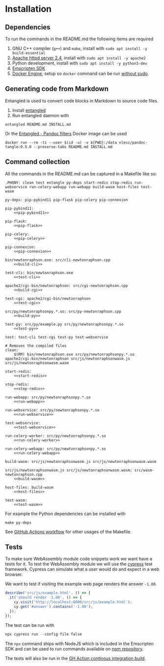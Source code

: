 # Installation

## Dependencies

To run the commands in the README.md the following items are required

1. GNU C++ compiler (`g++`) and `make`, install with `sudo apt install -y build-essential`
1. [Apache httpd server 2.4](http://httpd.apache.org/), install with `sudo apt install -y apache2`
1. Python development, install with `sudo apt install -y python3-dev`
1. [Emscripten SDK](https://emscripten.org/docs/getting_started/downloads.html)
1. [Docker Engine](https://docs.docker.com/install/), setup so `docker` command can be run [without sudo](https://docs.docker.com/engine/install/linux-postinstall/#manage-docker-as-a-non-root-user).

## Generating code from Markdown

Entangled is used to convert code blocks in Markdown to source code files.

1. Install [entangled](https://github.com/entangled/entangled)
2. Run entangled daemon with

```shell
entangled README.md INSTALL.md
```

Or the [Entangled - Pandoc filters](https://github.com/entangled/filters) Docker image can be used

```shell
docker run --rm -ti --user $(id -u) -v ${PWD}:/data nlesc/pandoc-tangle:0.5.0 --preserve-tabs README.md INSTALL.md
```

## Command collection

All the commands in the README.md can be captured in a Makefile like so:

```{.makefile file=Makefile}
.PHONY: clean test entangle py-deps start-redis stop-redis run-webservice run-celery-webapp run-webapp build-wasm host-files test-wasm

py-deps: pip-pybind11 pip-flask pip-celery pip-connexion

pip-pybind11:
	<<pip-pybind11>>

pip-flask:
	<<pip-flask>>

pip-celery:
	<<pip-celery>>

pip-connexion:
	<<pip-connexion>>

bin/newtonraphson.exe: src/cli-newtonraphson.cpp
	<<build-cli>>

test-cli: bin/newtonraphson.exe
	<<test-cli>>

apache2/cgi-bin/newtonraphson: src/cgi-newtonraphson.cpp
	<<build-cgi>>

test-cgi: apache2/cgi-bin/newtonraphson
	<<test-cgi>>

src/py/newtonraphsonpy.*.so: src/py-newtonraphson.cpp
	<<build-py>>

test-py: src/py/example.py src/py/newtonraphsonpy.*.so
	<<test-py>>

test: test-cli test-cgi test-py test-webservice

# Removes the compiled files
clean:
	$(RM) bin/newtonraphson.exe src/py/newtonraphsonpy.*.so apache2/cgi-bin/newtonraphson src/js/newtonraphsonwasm.js  src/js/newtonraphsonwasm.wasm

start-redis:
	<<start-redis>>

stop-redis:
	<<stop-redis>>

run-webapp: src/py/newtonraphsonpy.*.so
	<<run-webapp>>

run-webservice: src/py/newtonraphsonpy.*.so
	<<run-webservice>>

test-webservice:
	<<test-webservice>>

run-celery-worker: src/py/newtonraphsonpy.*.so
	<<run-celery-worker>>

run-celery-webapp: src/py/newtonraphsonpy.*.so
	<<run-celery-webapp>>

build-wasm: src/js/newtonraphsonwasm.js src/js/newtonraphsonwasm.wasm

src/js/newtonraphsonwasm.js src/js/newtonraphsonwasm.wasm: src/wasm-newtonraphson.cpp
	<<build-wasm>>

host-files: build-wasm
	<<host-files>>

test-wasm:
	<<test-wasm>>

```

For example the Python dependencies can be installed with

```shell
make py-deps
```

See [GitHub Actions workflow](.github/workflows/main.yml) for other usages of the Makefile.

## Tests

To make sure WebAssembly module code snippets work we want have a tests for it.
To test the WebAssembly module we will use the [cypress](https://www.cypress.io/) test framework.
Cypress can simulate what a user would do and expect in a web browser.

We want to test if visiting the example web page renders the answer `-1.00`.

```{.js file=cypress/integration/example_spec.js}
describe('src/js/example.html', () => {
  it('should render -1.00', () => {
    cy.visit('http://localhost:8000/src/js/example.html');
    cy.get('#answer').contains('-1.00');
  });
});
```

The test can be run with

```{.awk #test-wasm}
npx cypress run --config-file false
```

The `npx` command ships with NodeJS which is included in the Emscripten SDK and can be used to run commands available on [npm repository](https://npmjs.com/).

The tests will also be run in the [GH Action continous integration build](.github/workflows/main.yml).
